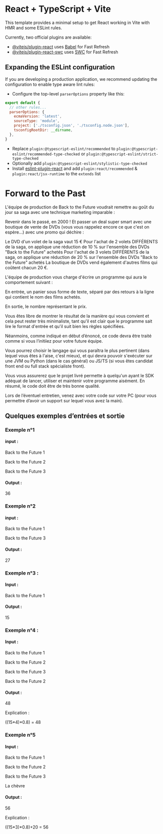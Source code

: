 # React + TypeScript + Vite

This template provides a minimal setup to get React working in Vite with HMR and some ESLint rules.

Currently, two official plugins are available:

- [@vitejs/plugin-react](https://github.com/vitejs/vite-plugin-react/blob/main/packages/plugin-react/README.md) uses [Babel](https://babeljs.io/) for Fast Refresh
- [@vitejs/plugin-react-swc](https://github.com/vitejs/vite-plugin-react-swc) uses [SWC](https://swc.rs/) for Fast Refresh

## Expanding the ESLint configuration

If you are developing a production application, we recommend updating the configuration to enable type aware lint rules:

- Configure the top-level `parserOptions` property like this:

```js
export default {
  // other rules...
  parserOptions: {
    ecmaVersion: 'latest',
    sourceType: 'module',
    project: ['./tsconfig.json', './tsconfig.node.json'],
    tsconfigRootDir: __dirname,
  },
}
```

- Replace `plugin:@typescript-eslint/recommended` to `plugin:@typescript-eslint/recommended-type-checked` or `plugin:@typescript-eslint/strict-type-checked`
- Optionally add `plugin:@typescript-eslint/stylistic-type-checked`
- Install [eslint-plugin-react](https://github.com/jsx-eslint/eslint-plugin-react) and add `plugin:react/recommended` & `plugin:react/jsx-runtime` to the `extends` list

# Forward to the Past
L'équipe de production de Back to the Future voudrait remettre au goût du jour sa saga avec une technique marketing imparable :

Revenir dans le passé, en 2000 ! Et passer un deal super smart avec une boutique de vente de DVDs (vous vous rappelez encore ce que c'est on espère…) avec une promo qui déchire :

Le DVD d'un volet de la saga vaut 15 €
Pour l'achat de 2 volets DIFFÉRENTS de la saga, on applique une réduction de 10 % sur l'ensemble des DVDs "Back to the Future" achetés
Pour l'achat de 3 volets DIFFÉRENTS de la saga, on applique une réduction de 20 % sur l'ensemble des DVDs "Back to the Future" achetés
La boutique de DVDs vend également d'autres films qui coûtent chacun 20 €.

L'équipe de production vous charge d'écrire un programme qui aura le comportement suivant :

En entrée, un panier sous forme de texte, séparé par des retours à la ligne qui contient le nom des films achetés.

En sortie, le nombre représentant le prix.

Vous êtes libre de montrer le résultat de la manière qui vous convient et cela peut rester très minimaliste, tant qu'il est clair que le programme sait lire le format d'entrée et qu'il suit bien les règles spécifiées. 

Néanmoins, comme indiqué en début d’énoncé, ce code devra être traité comme si vous l’initiiez pour votre future équipe.

Vous pourrez choisir le langage qui vous paraîtra le plus pertinent (dans lequel vous êtes à l'aise, c'est mieux), et qui devra pouvoir s'exécuter sur une JVM ou Python (dans le cas général) ou JS/TS (si vous êtes candidat front end ou full stack spécialiste front).

Vous vous assurerez que le projet livré permette à quelqu'un ayant le SDK adéquat de lancer, utiliser et maintenir votre programme aisément. En résumé, le code doit être de très bonne qualité.

Lors de l’éventuel entretien, venez avec votre code sur votre PC (pour vous permettre d’avoir un support sur lequel vous avez la main).

## Quelques exemples d’entrées et sortie
### Exemple n°1
#### input :

Back to the Future 1

Back to the Future 2

Back to the Future 3

#### Output :

36

### Exemple n°2

#### input :

Back to the Future 1

Back to the Future 3

#### Output :

27

### Exemple n°3 :

#### Input :

Back to the Future 1

#### Output :

15

### Exemple n°4 :

#### Input :

Back to the Future 1

Back to the Future 2

Back to the Future 3

Back to the Future 2

#### Output :

48

Explication :

((15*4)*0.8) = 48

### Exemple n°5

#### Input :

Back to the Future 1

Back to the Future 2

Back to the Future 3

La chèvre

#### Output :

56

Explication :

((15*3)*0.8)+20 = 56

